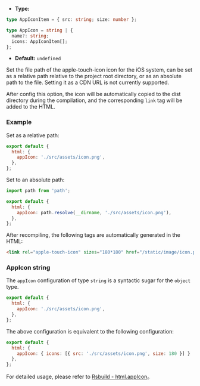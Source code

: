 - **Type:**

```ts
type AppIconItem = { src: string; size: number };

type AppIcon = string | {
  name?: string;
  icons: AppIconItem[];
};
```

- **Default:** `undefined`

Set the file path of the apple-touch-icon icon for the iOS system, can be set as a relative path relative to the project root directory, or as an absolute path to the file. Setting it as a CDN URL is not currently supported.

After config this option, the icon will be automatically copied to the dist directory during the compilation, and the corresponding `link` tag will be added to the HTML.

### Example

Set as a relative path:

```js
export default {
  html: {
    appIcon: './src/assets/icon.png',
  },
};
```

Set to an absolute path:

```js
import path from 'path';

export default {
  html: {
    appIcon: path.resolve(__dirname, './src/assets/icon.png'),
  },
};
```

After recompiling, the following tags are automatically generated in the HTML:

```html
<link rel="apple-touch-icon" sizes="180*180" href="/static/image/icon.png" />
```

### AppIcon string

The `appIcon` configuration of type `string` is a syntactic sugar for the `object` type.

```js
export default {
  html: {
    appIcon: './src/assets/icon.png',
  },
};
```

The above configuration is equivalent to the following configuration:

```js
export default {
  html: {
    appIcon: { icons: [{ src: './src/assets/icon.png', size: 180 }] }
  },
};
```

For detailed usage, please refer to [Rsbuild - html.appIcon](https://rsbuild.dev/config/html/app-icon)。
